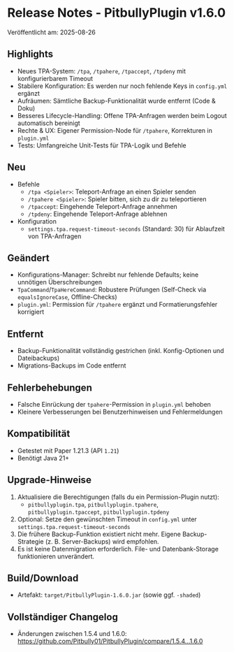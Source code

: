 # Release Notes - PitbullyPlugin v1.6.0

Veröffentlicht am: 2025-08-26

## Highlights
- Neues TPA-System: `/tpa`, `/tpahere`, `/tpaccept`, `/tpdeny` mit konfigurierbarem Timeout
- Stabilere Konfiguration: Es werden nur noch fehlende Keys in `config.yml` ergänzt
- Aufräumen: Sämtliche Backup-Funktionalität wurde entfernt (Code & Doku)
- Besseres Lifecycle-Handling: Offene TPA-Anfragen werden beim Logout automatisch bereinigt
- Rechte & UX: Eigener Permission-Node für `/tpahere`, Korrekturen in `plugin.yml`
- Tests: Umfangreiche Unit-Tests für TPA-Logik und Befehle

## Neu
- Befehle
  - `/tpa <Spieler>`: Teleport-Anfrage an einen Spieler senden
  - `/tpahere <Spieler>`: Spieler bitten, sich zu dir zu teleportieren
  - `/tpaccept`: Eingehende Teleport-Anfrage annehmen
  - `/tpdeny`: Eingehende Teleport-Anfrage ablehnen
- Konfiguration
  - `settings.tpa.request-timeout-seconds` (Standard: 30) für Ablaufzeit von TPA-Anfragen

## Geändert
- Konfigurations-Manager: Schreibt nur fehlende Defaults; keine unnötigen Überschreibungen
- `TpaCommand`/`TpaHereCommand`: Robustere Prüfungen (Self-Check via `equalsIgnoreCase`, Offline-Checks)
- `plugin.yml`: Permission für `/tpahere` ergänzt und Formatierungsfehler korrigiert

## Entfernt
- Backup-Funktionalität vollständig gestrichen (inkl. Konfig-Optionen und Dateibackups)
- Migrations-Backups im Code entfernt

## Fehlerbehebungen
- Falsche Einrückung der `tpahere`-Permission in `plugin.yml` behoben
- Kleinere Verbesserungen bei Benutzerhinweisen und Fehlermeldungen

## Kompatibilität
- Getestet mit Paper 1.21.3 (API `1.21`)
- Benötigt Java 21+

## Upgrade-Hinweise
1. Aktualisiere die Berechtigungen (falls du ein Permission-Plugin nutzt):
   - `pitbullyplugin.tpa`, `pitbullyplugin.tpahere`, `pitbullyplugin.tpaccept`, `pitbullyplugin.tpdeny`
2. Optional: Setze den gewünschten Timeout in `config.yml` unter `settings.tpa.request-timeout-seconds`
3. Die frühere Backup-Funktion existiert nicht mehr. Eigene Backup-Strategie (z. B. Server-Backups) wird empfohlen.
4. Es ist keine Datenmigration erforderlich. File- und Datenbank-Storage funktionieren unverändert.

## Build/Download
- Artefakt: `target/PitbullyPlugin-1.6.0.jar` (sowie ggf. `-shaded`)

## Vollständiger Changelog
- Änderungen zwischen 1.5.4 und 1.6.0: https://github.com/Pitbully01/PitbullyPlugin/compare/1.5.4...1.6.0
